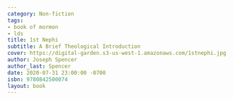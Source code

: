 ```yaml
---
category: Non-fiction
tags:
- book of mormon
- lds
title: 1st Nephi
subtitle: A Brief Theological Introduction
cover: https://digital-garden.s3-us-west-1.amazonaws.com/1stnephi.jpg
author: Joseph Spencer
author_last: Spencer
date: 2020-07-31 23:00:00 -0700
isbn: 9780842500074
layout: book
---
```

